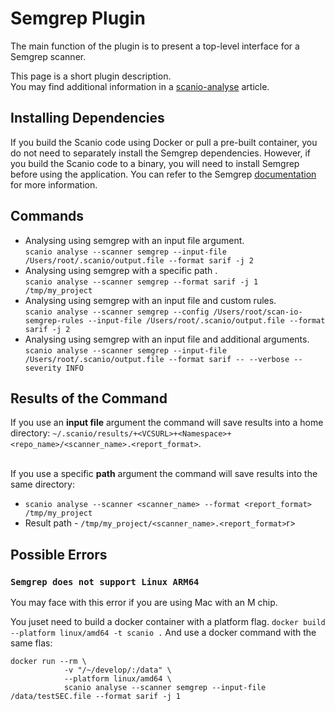 # Semgrep Plugin
The main function of the plugin is to present a top-level interface for a Semgrep scanner. 

This page is a short plugin description.<br>
You may find additional information in a [scanio-analyse](../../docs/scanio-analyse.md) article.

## Installing Dependencies
If you build the Scanio code using Docker or pull a pre-built container, you do not need to separately install the Semgrep dependencies. However, if you build the Scanio code to a binary, you will need to install Semgrep before using the application.
You can refer to the Semgrep [documentation](https://semgrep.dev/docs/getting-started/) for more information.

## Commands
* Analysing using semgrep with an input file argument.<br>
```scanio analyse --scanner semgrep --input-file /Users/root/.scanio/output.file --format sarif -j 2```
* Analysing using semgrep with a specific path .<br>
```scanio analyse --scanner semgrep --format sarif -j 1 /tmp/my_project```
* Analysing using semgrep with an input file and custom rules.<br>
```scanio analyse --scanner semgrep --config /Users/root/scan-io-semgrep-rules --input-file /Users/root/.scanio/output.file --format sarif -j 2```
* Analysing using semgrep with an input file and additional arguments.<br>
```scanio analyse --scanner semgrep --input-file /Users/root/.scanio/output.file --format sarif -- --verbose --severity INFO```

## Results of the Command
If you use an **input file** argument the command will save results into a home directory: ```~/.scanio/results/+<VCSURL>+<Namespace>+<repo_name>/<scanner_name>.<report_format>```.<br><br>

If you use a specific **path** argument the command will save results into the same directory:<br>
* ```scanio analyse --scanner <scanner_name> --format <report_format> /tmp/my_project```
* Result path - ```/tmp/my_project/<scanner_name>.<report_format>```r>

## Possible Errors
### ```Semgrep does not support Linux ARM64```
You may face with this error if you are using Mac with an M chip. 

You juset need to build a docker container with a platform flag. 
```docker build --platform linux/amd64 -t scanio .```
And use a docker command with the same flas:
```
docker run --rm \                              
            -v "/~/develop/:/data" \
            --platform linux/amd64 \
            scanio analyse --scanner semgrep --input-file /data/testSEC.file --format sarif -j 1
```
